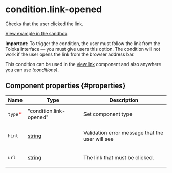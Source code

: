 # condition.link-opened

Checks that the user clicked the link.

[View example in the sandbox](https://clck.ru/asS5W).

**Important:** To trigger the condition, the user must follow the link from the Toloka interface — you must give users this option. The condition will not work if the user opens the link from the browser address bar.

This condition can be used in the [view.link](view.link.md) component and also anywhere you can use _(conditions)_.

## Component properties {#properties}

| Name                                     | Type                                                                             | Description                                            |
| ---------------------------------------- | -------------------------------------------------------------------------------- | ------------------------------------------------------ |
| `type`<span style="color: red">\*</span> | "condition.link-opened"                                                          | <p>Set component type</p>                              |
| `hint`                                   | <a class="xref popup-link" href="../concepts/types.dita#types/string">string</a> | <p>Validation error message that the user will see</p> |
| `url`                                    | <a class="xref popup-link" href="../concepts/types.dita#types/string">string</a> | <p>The link that must be clicked.</p>                  |
